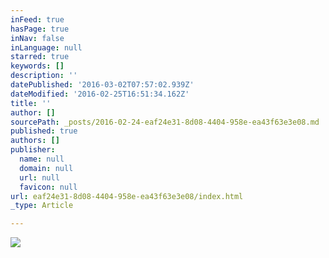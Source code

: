 ```yaml
---
inFeed: true
hasPage: true
inNav: false
inLanguage: null
starred: true
keywords: []
description: ''
datePublished: '2016-03-02T07:57:02.939Z'
dateModified: '2016-02-25T16:51:34.162Z'
title: ''
author: []
sourcePath: _posts/2016-02-24-eaf24e31-8d08-4404-958e-ea43f63e3e08.md
published: true
authors: []
publisher:
  name: null
  domain: null
  url: null
  favicon: null
url: eaf24e31-8d08-4404-958e-ea43f63e3e08/index.html
_type: Article

---
```

![](https://s3-us-west-2.amazonaws.com/the-grid-img/p/867942bb7deef11b69733adf8f91c6c816b9dc0a.png)
